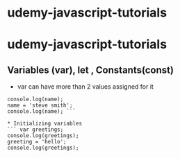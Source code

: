 # udemy-javascript-tutorials

# udemy-javascript-tutorials

## Variables (var), let , Constants(const)
* var can have more than 2 values assigned for it 
``` var ='Jhon Doe'
console.log(name);
name = 'steve smith';
console.log(name); ```

* Initializing variables
``` var greetings;
console.log(greetings);
greeting = 'hello';
console.log(greetings);

